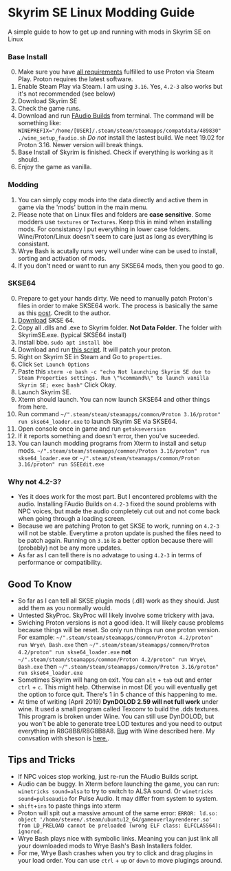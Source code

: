 # Skyrim SE Linux Modding Guide
A simple guide to how to get up and running with mods in Skyrim SE on Linux 

### Base Install
0. Make sure you have [all requirements](https://github.com/ValveSoftware/Proton/wiki/Requirements) fulfilled to use Proton via Steam Play. Proton requires the latest software.
1. Enable Steam Play via Steam. I am using `3.16`. Yes, `4.2-3` also works but it's not recommended (see below) 
2. Download Skyrim SE
3. Check the game runs. 
4. Download and run [FAudio Builds](https://github.com/Kron4ek/FAudio-Builds/releases/download/19.02/faudio-19.02.tar.xz) from terminal. The command will be something like: `WINEPREFIX="/home/[USER]/.steam/steam/steamapps/compatdata/489830" ./wine_setup_faudio.sh` *Do not* install the lastest build. We neet 19.02 for Proton 3.16. Newer version will break things.
5. Base Install of Skyrim is finished. Check if everything is working as it should. 
6. Enjoy the game as vanilla.

### Modding
1. You can simply copy mods into the data directly and active them in game via the 'mods' button in the main menu. 
2. Please note that on Linux files and folders are **case sensitive**. Some modders use `textures` or `Textures`. Keep this in mind when installing mods. For consistancy I put everything in lower case folders. Wine/Proton/Linux doesn't seem to care just as long as everything is consistant. 
3. Wrye Bash is acutally runs very well under wine can be used to install, sorting and activation of mods.
4. If you don't need or want to run any SKSE64 mods, then you good to go. 

### SKSE64
0. Prepare to get your hands dirty. We need to manually patch Proton's files in order to make SKSE64 work. The process is basically the same as this [post](https://www.reddit.com/r/SteamPlay/comments/9uro22/fallout_4_how_to_get_fallout_4_script_extender/). Credit to the author.
1. [Download](https://skse.silverlock.org/) SKSE 64. 
2. Copy all .dlls and .exe to Skyrim folder. **Not Data Folder**. The folder with SkyrimSE.exe. (typical SKSE64 install)
3. Install bbe. `sudo apt install bbe`
4. Download and run [this script](https://raw.githubusercontent.com/spooknik/SkyrimSE-Linux-Modding/master/patch_proton.sh). It will patch your proton. 
5. Right on Skyrim SE in Steam and Go to `properties`. 
6. Click `Set Launch Options`
7. Paste this `xterm -e bash -c "echo Not launching Skyrim SE due to Steam Properties settings. Run \"%command%\" to launch vanilla Skyrim SE; exec bash"` Click Okay.
8. Launch Skyrim SE.
9. Xterm should launch. You can now launch SKSE64 and other things from here.
10. Run command `~/".steam/steam/steamapps/common/Proton 3.16/proton" run skse64_loader.exe` to launch Skyrim SE via SKSE64.
11. Open console once in game and run `getskseversion`
12. If it reports something and doesn't error, then you've suceeded. 
13. You can launch modding programs from Xterm to install and setup mods. `~/".steam/steam/steamapps/common/Proton 3.16/proton" run skse64_loader.exe` or  `~/".steam/steam/steamapps/common/Proton 3.16/proton" run SSEEdit.exe`

### Why not 4.2-3?
* Yes it does work for the most part. But I encontered problems with the audio. Installing FAudio Builds on `4.2-3` fixed the sound problems with NPC voices, but made the audio completely cut out and not come back when going through a loading screen.
* Because we are patching Proton to get SKSE to work, running on `4.2-3` will not be stable. Everytime a proton update is pushed the files need to be patch again. Running on `3.16` is a better option because there will (probably) not be any more updates. 
* As far as I can tell there is no advatage to using `4.2-3` in terms of performance or compatibility.

## Good To Know
* So far as I can tell all SKSE plugin mods (.dll) work as they should. Just add them as you normally would.
* Untested SkyProc. SkyProc will likely involve some trickery with java. 
* Swiching Proton versions is not a good idea. It will likely cause problems because things will be reset. So only run things run one proton version. For example: `~/".steam/steam/steamapps/common/Proton 4.2/proton" run Wrye\ Bash.exe` then `~/".steam/steam/steamapps/common/Proton 4.2/proton" run skse64_loader.exe` **not** `~/".steam/steam/steamapps/common/Proton 4.2/proton" run Wrye\ Bash.exe` then `~/".steam/steam/steamapps/common/Proton 3.16/proton" run skse64_loader.exe`
* Sometimes Skyrim will hang on exit. You can `alt` + `tab` out and enter `ctrl` + `c`. This might help. Otherwise in most DE you will eventually get the option to force quit. There's 1 in 5 chance of this happening to me. 
* At time of writing (April 2019) **DynDOLOD 2.59 will not full work** under wine. It used a small program called Texconv to build the .dds textures. This program is broken under Wine. You can still use DynDOLOD, but you won't be able to generate tree LOD textures and you need to output everything in R8G8B8/R8G8B8A8. [Bug](https://github.com/Microsoft/DirectXTex/issues/128) with Wine described here. My convsation with sheson is [here.](https://forum.step-project.com/topic/13894-dyndolod-beta-for-skyrim-special-edition-and-skyrim-vr-259/?p=234663). 

## Tips and Tricks
* If NPC voices stop working, just re-run the FAudio Builds script.
* Audio can be buggy. In Xterm before launching the game, you can run: `winetricks sound=alsa` to try to switch to ALSA sound. Or `winetricks sound=pulseaudio` for Pulse Audio. It may differ from system to system.
* `shift`+`ins` to paste things into xterm
* Proton will spit out a massive amount of the same error: `ERROR: ld.so: object '/home/steven/.steam/ubuntu12_64/gameoverlayrenderer.so' from LD_PRELOAD cannot be preloaded (wrong ELF class: ELFCLASS64): ignored.`
* Wrye Bash plays nice with symbolic links. Meaning you can just link all your downloaded mods to Wrye Bash's Bash Installers folder. 
* For me, Wrye Bash crashes when you try to click and drag plugins in your load order. You can use `ctrl` + `up` or `down` to move plugings around.
